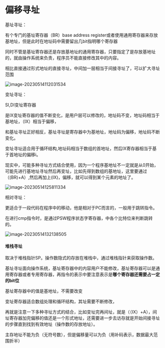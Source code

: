 # 偏移寻址

基址寻址：

有个专门的基址寄存器（BR）base address register或者使用通用寄存器来存放基地址，但是此时在地址码中需要留出几bit指明哪个寄存器

同时不管是基址寄存器还是存放基地址的通用寄存器，只要指定了是存放基地址的，就由操作系统来负责，程序员不能直接修改其中的内容。

相比直接通过形式地址的直接寻址，中间加一层相当于间接寻址了，可以扩大寻址范围

![image-20230514112031534](C:\Users\papa\AppData\Roaming\Typora\typora-user-images\image-20230514112031534.png)

变址寻址：

SI,DI变址寄存器

是IX变址寄存器的值不断变化，是用户层可以修改的，地址码不变，地址码相当于基地址，（IX）相当于偏移，

和基址寻址正好相反，基址寻址是寄存器中为基地址，地址码为偏移，地址码不断变化。

变址寻址适合用于循环结构,地址码相当于数组的首地址，然后IX寄存器相当于基于首地址的偏移i。

现实中，可能多种寻址方式结合使用，因为一个程序基地址不一定就是从0开始，可能先进行基地址寻址然后再变址，比如先得到数组的基地址，这里要通过（(BR)+A）,然后再加上(IX)，偏移，就可以得到某个元素的地址了。

![image-20230514125811334](C:\Users\papa\AppData\Roaming\Typora\typora-user-images\image-20230514125811334.png)

相对寻址：

更适合于一段代码在程序中的移动，他是相对于PC而言的，一般用于跳转指令。





在进行cmp指令时，是通过PSW程序状态字寄存器，中各个比特位来判断跳转的。



![image-20230514132138505](C:\Users\papa\AppData\Roaming\Typora\typora-user-images\image-20230514132138505.png)

#### 堆栈寻址

取决于堆栈指针SP。操作数隐式的存放在堆栈中，通过堆栈指针来获取操作数。





基址寻址面向操作系统，基址寄存器中的内容用户不能修改，基址寄存器可以是通用寄存器或者专用寄存器，再指令的表示中要注意表示是**哪个寄存器还需要占一定的bit位**

基址寄存器中的值是基地址，不需要改变

变址寄存器适合数组处理和循环结构，其址需要不断修改，

再就是注意一下多种寻址方式的结合，比如变址完再间址，就是（（IX）+A），间址寄存器加完偏移的值还是一个形式地址，还需要进一步去访存就是开始间接寻址的步骤直到找到有效地址（操作数的存放地址）。



主存地址不能为负（无符号数），但是偏移量可以为负（用补码表示，数据最大范围折半）